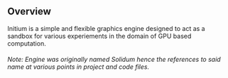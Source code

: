 ## Overview

Initium is a simple and flexible graphics engine designed to act as a sandbox for various experiements in the domain of GPU based computation. 

###### Note: Engine was originally named Solidum hence the references to said name at various points in project and code files.
